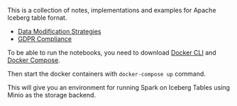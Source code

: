 This is a collection of notes, implementations and examples for Apache Iceberg table fornat. 

- [Data Modification Strategies](./learn/data-modification-strategies.md)
- [GDPR Compliance](./learn/gpdr-compliance.md)



To be able to run the notebooks, you need to download [Docker CLI](https://docs.docker.com/get-started/get-docker/) and [Docker Compose](https://github.com/docker-archive/compose-cli/blob/main/INSTALL.md).

Then start the docker containers with `docker-compose up` command.

This will give you an environment for running Spark on Iceberg Tables using Minio as the storage backend.